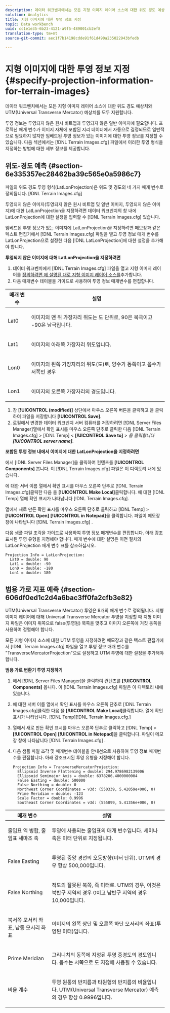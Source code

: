 ```yaml
---
description: 데이터 워크벤치에서는 모든 지형 이미지 레이어 소스에 대한 위도 경도 예상치와 UTM(Universal Transverse Mercator) 예상치를 모두 지원합니다.
solution: Analytics
title: 지형 이미지에 대한 투영 정보 지정
topic: Data workbench
uuid: cc1e1e35-6b23-4121-a9f5-489001cb2ef8
translation-type: tm+mt
source-git-commit: aec1f7b14198cdde91f61d490a235022943bfedb

---
```



# 지형 이미지에 대한 투영 정보 지정{#specify-projection-information-for-terrain-images}

데이터 워크벤치에서는 모든 지형 이미지 레이어 소스에 대한 위도 경도 예상치와 UTM(Universal Transverse Mercator) 예상치를 모두 지원합니다.

투영 정보는 투영되지 않은 원시 비트맵과 투영되지 않은 일반 이미지에 필요합니다. 프로젝션 매개 변수가 이미지 자체에 포함된 지리 데이터에서 자동으로 결정되므로 일반적으로 필요하지 않지만 임베드된 투영 정보가 있는 이미지에 대한 투영 정보를 지정할 수 있습니다. 다음 섹션에서는 [!DNL Terrain Images.cfg] 파일에서 이러한 투영 형식을 지정하는 방법에 대한 세부 정보를 제공합니다.

## 위도-경도 예측 {#section-6e335357ec28462ba39c565e0a5986c7}

파일의 위도 경도 투영 형식(LatLonProjection)은 위도 및 경도의 네 가지 매개 변수로 정의됩니다. [!DNL Terrain Images.cfg]

투영되지 않은 이미지(투영되지 않은 원시 비트맵 및 일반 이미지, 투영되지 않은 이미지)에 대한 LatLonProjection을 지정하려면 데이터 워크벤치의 창 내에 LatLonProjection에 대한 설정을 입력할 수 [!DNL Terrain Images.cfg] 있습니다.

임베드된 투영 정보가 있는 이미지에 LatLonProjection을 지정하려면 메모장과 같은 텍스트 편집기에서 [!DNL Terrain Images.cfg] 파일을 열고 투영 정보 매개 변수를 LatLonProjection으로 설정한 다음 [!DNL LatLonProjection]에 대한 설정을 추가해야 합니다.

**투영되지 않은 이미지에 대해 LatLonProjection을 지정하려면**

1. 데이터 워크벤치에서 [!DNL Terrain Images.cfg] 파일을 열고 지형 이미지 레이어를 [정의하려면 에 설명된 대로 지형 이미지 레이어 소스를](../../../../home/c-get-started/c-im-layers/c-ter-img-layers/c-ter-img-layers.md#concept-f4b3a20969354ca38955e3fd5beb0f4f)추가합니다.
1. 다음 매개변수 테이블을 가이드로 사용하여 투영 정보 매개변수를 편집합니다.

<table id="table_32F6EADB2DA34592ABD6FFAC9E00BB27"> 
 <thead> 
  <tr> 
   <th colname="col1" class="entry"> 매개 변수 </th> 
   <th colname="col2" class="entry"> 설명 </th> 
  </tr>
 </thead>
 <tbody> 
  <tr> 
   <td colname="col1"> <p>Lat0 </p> </td> 
   <td colname="col2"> <p>이미지의 맨 위 가장자리 위도는 도 단위로, 90은 북극이고 -90은 남극입니다. </p> </td> 
  </tr> 
  <tr> 
   <td colname="col1"> <p>Lat1 </p> </td> 
   <td colname="col2"> <p>이미지의 아래쪽 가장자리 위도입니다. </p> </td> 
  </tr> 
  <tr> 
   <td colname="col1"> <p>Lon0 </p> </td> 
   <td colname="col2"> <p>이미지의 왼쪽 가장자리의 위도(도)로, 양수가 동쪽이고 음수가 서쪽인 경우 </p> </td> 
  </tr> 
  <tr> 
   <td colname="col1"> <p>Lon1 </p> </td> 
   <td colname="col2"> <p>이미지의 오른쪽 가장자리의 경도입니다. </p> </td> 
  </tr> 
 </tbody> 
</table>

1. 창 **[!UICONTROL (modified)]** 상단에서 마우스 오른쪽 버튼을 클릭하고 을 클릭하여 파일을 저장합니다 **[!UICONTROL Save]**.
1. 로컬에서 변경한 데이터 워크벤치 서버 컴퓨터를 저장하려면 [!DNL Server Files Manager]열에서 확인 표시를 마우스 오른쪽 단추로 클릭한 다음 [!DNL Terrain Images.cfg] > [!DNL Temp] &lt; **[!UICONTROL Save to]** > *을 클릭합니다&#x200B;**[!UICONTROL server name]***.

**포함된 투영 정보 내에서 이미지에 대한 LatLonProjection을 지정하려면**

에서 [!DNL Server Files Manager]을 클릭하여 컨텐츠를 **[!UICONTROL Components]** 봅니다. 이 [!DNL Terrain Images.cfg] 파일은 이 디렉토리 내에 있습니다.

에 대한 서버 이름 열에서 확인 표시를 마우스 오른쪽 단추로 [!DNL Terrain Images.cfg]클릭한 다음 을 **[!UICONTROL Make Local]**&#x200B;클릭합니다. 에 대한 [!DNL Temp] 열에 확인 표시가 나타납니다 [!DNL Terrain Images.cfg].

열에서 새로 만든 확인 표시를 마우스 오른쪽 단추로 클릭하고 [!DNL Temp] > **[!UICONTROL Open]** **[!UICONTROL in Notepad]**&#x200B;을 클릭합니다. 파일이 메모장 창에 나타납니다 [!DNL Terrain Images.cfg] .

다음 샘플 파일 조각을 가이드로 사용하여 투영 정보 매개변수를 편집합니다. 아래 강조표시된 투영 유형을 지정해야 합니다. 매개 변수에 대한 설명은 이전 절차의 LatLonProjection 매개 변수 표를 참조하십시오.

```
Projection Info = LatLonProjection:
  Lat0 = double: 90
  Lat1 = double: -90
  Lon0 = double: -180
  Lon1 = double: 180
```

## 범용 가로 지표 예측 {#section-606df0ed1c2d4a6bac3ff0fa2cfb3e82}

UTM(Universal Transverse Mercator) 투영은 8개의 매개 변수로 정의됩니다. 지형 이미지 레이어에 대해 Universal Transverse Mercator 투영을 지정할 때 지형 이미지 파일은 이미지 위쪽으로 false(투영됨) 북쪽을 맞추고 이미지 오른쪽에 거짓 동쪽을 사용하여 정렬해야 합니다.

모든 지형 이미지 소스에 대한 UTM 투영을 지정하려면 메모장과 같은 텍스트 편집기에서 [!DNL Terrain Images.cfg] 파일을 열고 투영 정보 매개 변수를 &quot;TransverseMercatorProjection&quot;으로 설정하고 UTM 투영에 대한 설정을 추가해야 합니다.

**범용 가로 변환기 투영 지정하기**

1. 에서 [!DNL Server Files Manager]을 클릭하여 컨텐츠를 **[!UICONTROL Components]** 봅니다. 이 [!DNL Terrain Images.cfg] 파일은 이 디렉토리 내에 있습니다.
1. 에 대한 서버 이름 열에서 확인 표시를 마우스 오른쪽 단추로 [!DNL Terrain Images.cfg]클릭한 다음 을 **[!UICONTROL Make Local]**&#x200B;클릭합니다. 열에 확인 표시가 나타납니다. [!DNL Temp][!DNL Terrain Images.cfg.]
1. 열에서 새로 만든 확인 표시를 마우스 오른쪽 단추로 클릭하고 [!DNL Temp] > **[!UICONTROL Open]** **[!UICONTROL in Notepad]**&#x200B;을 클릭합니다. 파일이 메모장 창에 나타납니다 [!DNL Terrain Images.cfg] .
1. 다음 샘플 파일 조각 및 매개변수 테이블을 안내선으로 사용하여 투영 정보 매개변수를 편집합니다. 아래 강조표시된 투영 유형을 지정해야 합니다.

   ```
   Projection Info = TransverseMercatorProjection:
     Ellipsoid Inverse Flattening = double: 294.9786982139006
     Ellipsoid Semimajor Axis = double: 6378206.4000000004
     False Easting = double: 500000
     False Northing = double: 0
     Northwest Corner Coordinates = v3d: (550339, 5.42059e+006, 0)
     Prime Meridian = double: -123
     Scale Factor = double: 0.9996
     Southeast Corner Coordinates = v3d: (555099, 5.41356e+006, 0)
   ```

<table id="table_71AEEAE808B9436B9846987A54D5D1D2"> 
 <thead> 
  <tr> 
   <th colname="col1" class="entry"> 매개 변수 </th> 
   <th colname="col2" class="entry"> 설명 </th> 
  </tr>
 </thead>
 <tbody> 
  <tr> 
   <td colname="col1"> <p>줄임표 역 병합, 줄임표 세마조 축 </p> </td> 
   <td colname="col2"> <p>투영에 사용되는 줄임표의 매개 변수입니다. 세미나 축은 미터 단위로 지정됩니다. </p> </td> 
  </tr> 
  <tr> 
   <td colname="col1"> <p>False Easting </p> </td> 
   <td colname="col2"> <p>투영된 중앙 경선의 오동방향(미터 단위). UTM의 경우 항상 500,000입니다. </p> </td> 
  </tr> 
  <tr> 
   <td colname="col1"> <p>False Northing </p> </td> 
   <td colname="col2"> <p>적도의 잘못된 북쪽, 즉 미터로. UTM의 경우, 이것은 북반구 지역의 경우 0이고 남반구 지역의 경우 10,000입니다. </p> </td> 
  </tr> 
  <tr> 
   <td colname="col1"> <p>북서쪽 모서리 좌표, 남동 모서리 좌표 </p> </td> 
   <td colname="col2"> <p>이미지의 왼쪽 상단 및 오른쪽 하단 모서리의 좌표(투영된 미터)입니다. </p> </td> 
  </tr> 
  <tr> 
   <td colname="col1"> <p>Prime Meridian </p> </td> 
   <td colname="col2"> <p>그리니치의 동쪽에 지정된 투영 중경도의 경도입니다. 음수는 서쪽으로 도 지정에 사용될 수 있습니다. </p> </td> 
  </tr> 
  <tr> 
   <td colname="col1"> <p>비율 계수 </p> </td> 
   <td colname="col2"> <p>투영 원통의 반지름과 타원형의 반지름의 비율입니다. UTM(Universal Transverse Mercator) 예측의 경우 항상 0.9996입니다. </p> </td> 
  </tr> 
 </tbody> 
</table>

